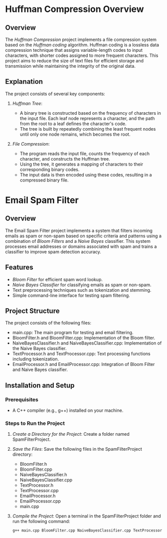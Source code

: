 # Huffman Compression Overview

## Overview
The *Huffman Compression* project implements a file compression system based on the *Huffman coding* algorithm. Huffman coding is a lossless data compression technique that assigns variable-length codes to input characters, with shorter codes assigned to more frequent characters. This project aims to reduce the size of text files for efficient storage and transmission while maintaining the integrity of the original data.

## Explanation
The project consists of several key components:

1. *Huffman Tree*:
   - A binary tree is constructed based on the frequency of characters in the input file. Each leaf node represents a character, and the path from the root to a leaf defines the character's code.
   - The tree is built by repeatedly combining the least frequent nodes until only one node remains, which becomes the root.

2. *File Compression*:
   - The program reads the input file, counts the frequency of each character, and constructs the Huffman tree.
   - Using the tree, it generates a mapping of characters to their corresponding binary codes.
   - The input data is then encoded using these codes, resulting in a compressed binary file.


# Email Spam Filter

## Overview
The Email Spam Filter project implements a system that filters incoming emails as spam or non-spam based on specific criteria and patterns using a combination of *Bloom Filters* and a *Naive Bayes* classifier. This system processes email addresses or domains associated with spam and trains a classifier to improve spam detection accuracy.

## Features
- *Bloom Filter* for efficient spam word lookup.
- *Naive Bayes Classifier* for classifying emails as spam or non-spam.
- Text preprocessing techniques such as tokenization and stemming.
- Simple command-line interface for testing spam filtering.

## Project Structure
The project consists of the following files:

- main.cpp: The main program for testing and email filtering.
- BloomFilter.h and BloomFilter.cpp: Implementation of the Bloom filter.
- NaiveBayesClassifier.h and NaiveBayesClassifier.cpp: Implementation of the Naive Bayes classifier.
- TextProcessor.h and TextProcessor.cpp: Text processing functions including tokenization.
- EmailProcessor.h and EmailProcessor.cpp: Integration of Bloom Filter and Naive Bayes classifier.

## Installation and Setup

### Prerequisites
- A C++ compiler (e.g., g++) installed on your machine.

### Steps to Run the Project

1. *Create a Directory for the Project*: 
   Create a folder named SpamFilterProject.

2. *Save the Files*: 
   Save the following files in the SpamFilterProject directory:
   - BloomFilter.h
   - BloomFilter.cpp
   - NaiveBayesClassifier.h
   - NaiveBayesClassifier.cpp
   - TextProcessor.h
   - TextProcessor.cpp
   - EmailProcessor.h
   - EmailProcessor.cpp
   - main.cpp

3. *Compile the Project*:
   Open a terminal in the SpamFilterProject folder and run the following command:
   ```bash
   g++ main.cpp BloomFilter.cpp NaiveBayesClassifier.cpp TextProcessor.cpp EmailProcessor.cpp -o spamfilter
